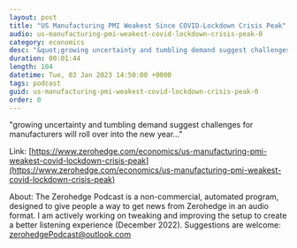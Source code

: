 ```yaml
---
layout: post
title: "US Manufacturing PMI Weakest Since COVID-Lockdown Crisis Peak"
audio: us-manufacturing-pmi-weakest-covid-lockdown-crisis-peak-0
category: economics
desc: "&quot;growing uncertainty and tumbling demand suggest challenges for manufacturers will roll over into the new year...&quot;"
duration: 00:01:44
length: 104
datetime: Tue, 03 Jan 2023 14:50:00 +0000
tags: podcast
guid: us-manufacturing-pmi-weakest-covid-lockdown-crisis-peak-0
order: 0
---
```

&quot;growing uncertainty and tumbling demand suggest challenges for manufacturers will roll over into the new year...&quot;

Link: [https://www.zerohedge.com/economics/us-manufacturing-pmi-weakest-covid-lockdown-crisis-peak](https://www.zerohedge.com/economics/us-manufacturing-pmi-weakest-covid-lockdown-crisis-peak)

About: The Zerohedge Podcast is a non-commercial, automated program, designed to give people a way to get news from Zerohedge in an audio format.  I am actively working on tweaking and improving the setup to create a better listening experience (December 2022).  Suggestions are welcome: [zerohedgePodcast@outlook.com](mailto:zerohedgePodcast@outlook.com)